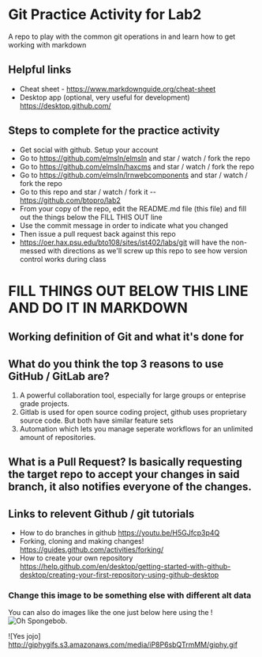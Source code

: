 # Git Practice Activity for Lab2
A repo to play with the common git operations in and learn how to get working with markdown
## Helpful links
- Cheat sheet - https://www.markdownguide.org/cheat-sheet
- Desktop app (optional, very useful for development) https://desktop.github.com/

## Steps to complete for the practice activity
- Get social with github. Setup your account
- Go to https://github.com/elmsln/elmsln and star / watch / fork the repo
- Go to https://github.com/elmsln/haxcms and star / watch / fork the repo
- Go to https://github.com/elmsln/lrnwebcomponents and star / watch / fork the repo
- Go to this repo and star / watch / fork it -- https://github.com/btopro/lab2
- From your copy of the repo, edit the README.md file (this file) and fill out the things below the FILL THIS OUT line
- Use the commit message in order to indicate what you changed
- Then issue a pull request back against this repo
- https://oer.hax.psu.edu/bto108/sites/ist402/labs/git will have the non-messed with directions as we'll screw up this repo to see how version control works during class

# FILL THINGS OUT BELOW THIS LINE AND DO IT IN MARKDOWN

## Working definition of Git and what it's done for

## What do you think the top 3 reasons to use GitHub / GitLab are?
1. A powerful collaboration tool, especially for large groups or enteprise grade projects.
2. Gitlab is used for open source coding project, github uses proprietary source code. But both have similar feature sets
3. Automation which lets you manage seperate workflows for an unlimited amount of repositories. 

## What is a Pull Request? Is basically requesting the target repo to accept your changes in said branch, it also notifies everyone of the changes.

## Links to relevent Github / git tutorials
- How to do branches in github https://youtu.be/H5GJfcp3p4Q
- Forking, cloning and making changes! https://guides.github.com/activities/forking/
- How to create your own repository https://help.github.com/en/desktop/getting-started-with-github-desktop/creating-your-first-repository-using-github-desktop


### Change this image to be something else with different alt data
You can also do images like the one just below here using the !
![Oh Spongebob](https://media.giphy.com/media/3oEjI4sFlp73fvEYgw/giphy.gif).

![Yes jojo] http://giphygifs.s3.amazonaws.com/media/iP8P6sbQTrmMM/giphy.gif
